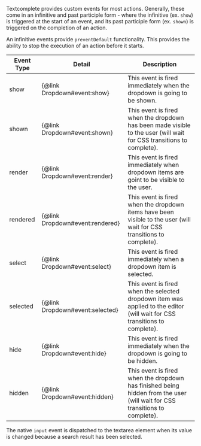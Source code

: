 Textcomplete provides custom events for most actions. Generally, these come in an infinitive and past participle form - where the infinitive (ex. `show`) is triggered at the start of an event, and its past participle form (ex. `shown`) is triggered on the completion of an action.

An infinitive events provide `preventDefault` functionality. This provides the ability to stop the execution of an action before it starts.

Event Type | Detail                          | Description 
-----------|---------------------------------|---------------------------------------------------------------------------------------------------------------------------
show       | {@link Dropdown#event:show}     | This event is fired immediately when the dropdown is going to be shown.
shown      | {@link Dropdown#event:shown}    | This event is fired when the dropdown has been made visible to the user (will wait for CSS transitions to complete).
render     | {@link Dropdown#event:render}   | This event is fired immediately when dropdown items are goint to be visible to the user.
rendered   | {@link Dropdown#event:rendered} | This event is fired when the dropdown items have been visible to the user (will wait for CSS transitions to complete).
select     | {@link Dropdown#event:select}   | This event is fired immediately when a dropdown item is selected.
selected   | {@link Dropdown#event:selected} | This event is fired when the selected dropdown item was applied to the editor (will wait for CSS transitions to complete).
hide       | {@link Dropdown#event:hide}     | This event is fired immediately when the dropdown is going to be hidden.
hidden     | {@link Dropdown#event:hidden}   | This event is fired when the dropdown has finished being hidden from the user (will wait for CSS transitions to complete).


The native `input` event is dispatched to the textarea element when its value
is changed because a search result has been selected.
